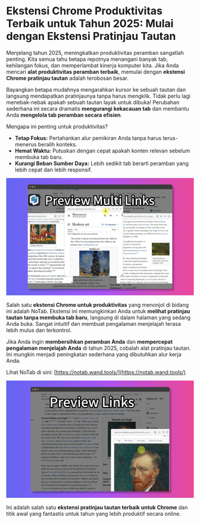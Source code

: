 # Ekstensi Chrome Produktivitas Terbaik untuk Tahun 2025: Mulai dengan Ekstensi Pratinjau Tautan

Menjelang tahun 2025, meningkatkan produktivitas peramban sangatlah penting. Kita semua tahu betapa repotnya menangani banyak tab, kehilangan fokus, dan memperlambat kinerja komputer kita. Jika Anda mencari **alat produktivitas peramban terbaik**, memulai dengan **ekstensi Chrome pratinjau tautan** adalah terobosan besar.

Bayangkan betapa mudahnya mengarahkan kursor ke sebuah tautan dan langsung mendapatkan pratinjaunya tanpa harus mengklik. Tidak perlu lagi menebak-nebak apakah sebuah tautan layak untuk dibuka! Perubahan sederhana ini secara dramatis **mengurangi kekacauan tab** dan membantu Anda **mengelola tab peramban secara efisien**.

Mengapa ini penting untuk produktivitas?
*   **Tetap Fokus:** Pertahankan alur pemikiran Anda tanpa harus terus-menerus beralih konteks.
*   **Hemat Waktu:** Putuskan dengan cepat apakah konten relevan sebelum membuka tab baru.
*   **Kurangi Beban Sumber Daya:** Lebih sedikit tab berarti peramban yang lebih cepat dan lebih responsif.

![Pratinjau tautan NoTab sedang beraksi](../images/notab1.png)

Salah satu **ekstensi Chrome untuk produktivitas** yang menonjol di bidang ini adalah NoTab. Ekstensi ini memungkinkan Anda untuk **melihat pratinjau tautan tanpa membuka tab baru**, langsung di dalam halaman yang sedang Anda buka. Sangat intuitif dan membuat pengalaman menjelajah terasa lebih mulus dan terkontrol.

Jika Anda ingin **membersihkan peramban Anda** dan **mempercepat pengalaman menjelajah Anda** di tahun 2025, cobalah alat pratinjau tautan. Ini mungkin menjadi peningkatan sederhana yang dibutuhkan alur kerja Anda.

Lihat NoTab di sini: [https://notab.wand.tools/](https://notab.wand.tools/)

![Fitur mode pembaca NoTab](../images/notab2.png)

Ini adalah salah satu **ekstensi pratinjau tautan terbaik untuk Chrome** dan titik awal yang fantastis untuk tahun yang lebih produktif secara online.

